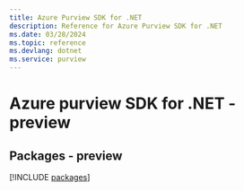 ```yaml
---
title: Azure Purview SDK for .NET
description: Reference for Azure Purview SDK for .NET
ms.date: 03/28/2024
ms.topic: reference
ms.devlang: dotnet
ms.service: purview
---
```

# Azure purview SDK for .NET - preview
## Packages - preview
[!INCLUDE [packages](purview-index.md)]